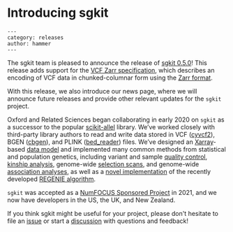 # Introducing sgkit

```{post} 2022-08-01
---
category: releases
author: hammer
---
```

The sgkit team is pleased to announce the release of [sgkit 0.5.0](https://github.com/pystatgen/sgkit/releases/tag/0.5.0)! This release adds support for the [VCF Zarr specification](https://github.com/pystatgen/vcf-zarr-spec), which describes an encoding of VCF data in chunked-columnar form using the [Zarr format](https://zarr.readthedocs.io/en/stable/).

With this release, we also introduce our news page, where we will announce future releases and provide other relevant updates for the `sgkit` project.

Oxford and Related Sciences began collaborating in early 2020 on `sgkit` as a successor to the popular [scikit-allel](https://github.com/cggh/scikit-allel) library. We’ve worked closely with third-party library authors to read and write data stored in VCF ([cyvcf2](https://github.com/brentp/cyvcf2)), BGEN ([cbgen](https://github.com/limix/cbgen)), and PLINK ([bed_reader](https://github.com/fastlmm/bed-reader)) files. We’ve designed an [Xarray](https://github.com/pydata/xarray)-based [data model](https://pystatgen.github.io/sgkit/latest/getting_started.html#data-structures) and implemented many common methods from statistical and population genetics, including variant and sample [quality control](https://pystatgen.github.io/sgkit/latest/examples/gwas_tutorial.html#quality-control), [kinship analysis](https://pystatgen.github.io/sgkit/latest/generated/sgkit.pc_relate.html#sgkit-pc-relate), genome-wide [selection scans](https://pystatgen.github.io/sgkit/latest/generated/sgkit.Garud_H.html), and genome-wide [association analyses](https://pystatgen.github.io/sgkit/latest/generated/sgkit.gwas_linear_regression.html), as well as a [novel implementation](https://pystatgen.github.io/sgkit/latest/generated/sgkit.regenie.html#sgkit-regenie) of the recently developed [REGENIE algorithm](https://github.com/rgcgithub/regenie).

`sgkit` was accepted as a [NumFOCUS Sponsored Project](https://numfocus.org/project/sgkit) in 2021, and we now have developers in the US, the UK, and New Zealand.

If you think sgkit might be useful for your project, please don't hesitate to file an [issue](https://github.com/pystatgen/sgkit/issues) or start a [discussion](https://github.com/pystatgen/sgkit/discussions) with questions and feedback!
